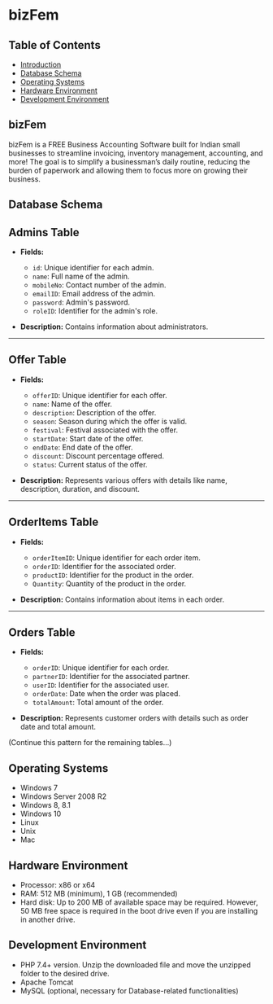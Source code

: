 # bizFem

## Table of Contents

- [Introduction](#bizfem)
- [Database Schema](#database-schema)
- [Operating Systems](#operating-systems)
- [Hardware Environment](#hardware-environment)
- [Development Environment](#development-environment)

## bizFem

bizFem is a FREE Business Accounting Software built for Indian small businesses to streamline invoicing, inventory management, accounting, and more! The goal is to simplify a businessman’s daily routine, reducing the burden of paperwork and allowing them to focus more on growing their business.

## Database Schema

## Admins Table

- **Fields:**

  - `id`: Unique identifier for each admin.
  - `name`: Full name of the admin.
  - `mobileNo`: Contact number of the admin.
  - `emailID`: Email address of the admin.
  - `password`: Admin's password.
  - `roleID`: Identifier for the admin's role.

- **Description:**
  Contains information about administrators.

---

## Offer Table

- **Fields:**

  - `offerID`: Unique identifier for each offer.
  - `name`: Name of the offer.
  - `description`: Description of the offer.
  - `season`: Season during which the offer is valid.
  - `festival`: Festival associated with the offer.
  - `startDate`: Start date of the offer.
  - `endDate`: End date of the offer.
  - `discount`: Discount percentage offered.
  - `status`: Current status of the offer.

- **Description:**
  Represents various offers with details like name, description, duration, and discount.

---

## OrderItems Table

- **Fields:**

  - `orderItemID`: Unique identifier for each order item.
  - `orderID`: Identifier for the associated order.
  - `productID`: Identifier for the product in the order.
  - `Quantity`: Quantity of the product in the order.

- **Description:**
  Contains information about items in each order.

---

## Orders Table

- **Fields:**

  - `orderID`: Unique identifier for each order.
  - `partnerID`: Identifier for the associated partner.
  - `userID`: Identifier for the associated user.
  - `orderDate`: Date when the order was placed.
  - `totalAmount`: Total amount of the order.

- **Description:**
  Represents customer orders with details such as order date and total amount.

(Continue this pattern for the remaining tables...)

## Operating Systems

- Windows 7
- Windows Server 2008 R2
- Windows 8, 8.1
- Windows 10
- Linux
- Unix
- Mac

## Hardware Environment

- Processor: x86 or x64
- RAM: 512 MB (minimum), 1 GB (recommended)
- Hard disk: Up to 200 MB of available space may be required. However, 50 MB free space is required in the boot drive even if you are installing in another drive.

## Development Environment

- PHP 7.4+ version. Unzip the downloaded file and move the unzipped folder to the desired drive.
- Apache Tomcat
- MySQL (optional, necessary for Database-related functionalities)
